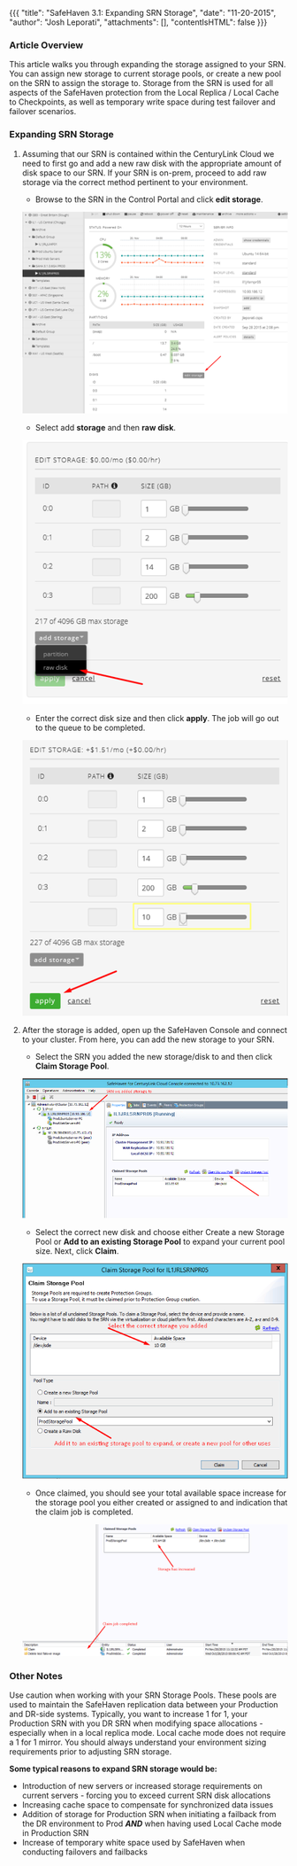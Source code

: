 {{{
  "title": "SafeHaven 3.1: Expanding SRN Storage",
  "date": "11-20-2015",
  "author": "Josh Leporati",
  "attachments": [],
  "contentIsHTML": false
}}}

### Article Overview
This article walks you through expanding the storage assigned to your SRN. You can assign new storage to current storage pools, or create a new pool on the SRN to assign the storage to. Storage from the SRN is used for all aspects of the SafeHaven protection from the Local Replica / Local Cache to Checkpoints, as well as temporary write space during test failover and failover scenarios.

### Expanding SRN Storage

1. Assuming that our SRN is contained within the CenturyLink Cloud we need to first go and add a new raw disk with the appropriate amount of disk space to our SRN.  If your SRN is on-prem, proceed to add raw storage via the correct method pertinent to your environment.
   * Browse to the SRN in the Control Portal and click **edit storage**.

   ![EXPAND](../../images/safehaven-expand-srn-storage-1.png)

   * Select add **storage** and then **raw disk**.

   ![RAWDISK](../../images/safehaven-expand-srn-storage-2.png)

   * Enter the correct disk size and then click **apply**. The job will go out to the queue to be completed.

    ![DISKSIZE](../../images/safehaven-expand-srn-storage-3.png)

2. After the storage is added, open up the SafeHaven Console and connect to your cluster. From here, you can add the new storage to your SRN.

   * Select the SRN you added the new storage/disk to and then click **Claim Storage Pool**.

   ![CLAIM](../../images/safehaven-expand-srn-storage-4.png)

   * Select the correct new disk and choose either Create a new Storage Pool or **Add to an existing Storage Pool** to expand your current pool size. Next, click **Claim**.

   ![ADDCLAIM](../../images/safehaven-expand-srn-storage-5.png)

   * Once claimed, you should see your total available space increase for the storage pool you either created or assigned to and indication that the claim job is completed.

   ![COMPLETED](../../images/safehaven-expand-srn-storage-6.png)

### Other Notes
Use caution when working with your SRN Storage Pools. These pools are used to maintain the SafeHaven replication data between your Production and DR-side systems. Typically, you want to increase 1 for 1, your Production SRN with you DR SRN when modifying space allocations - especially when in a local replica mode. Local cache mode does not require a 1 for 1 mirror. You should always understand your environment sizing requirements prior to adjusting SRN storage.

**Some typical reasons to expand SRN storage would be:**
* Introduction of new servers or increased storage requirements on current servers - forcing you to exceed current SRN disk allocations
* Increasing cache space to compensate for synchronized data issues
* Addition of storage for Production SRN when initiating a failback from the DR environment to Prod ***AND*** when having used Local Cache mode in Production SRN
* Increase of temporary white space used by SafeHaven when conducting failovers and failbacks
